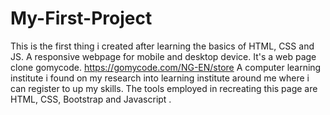 # My-First-Project
This is the first thing i created after learning the basics of HTML, CSS and JS.
A responsive webpage for mobile and desktop device.
It's a web page clone gomycode.  https://gomycode.com/NG-EN/store 
A computer learning institute i found on my research into learning institute around me where i can register to up my skills.
The tools employed in recreating this page are HTML, CSS, Bootstrap and Javascript .
